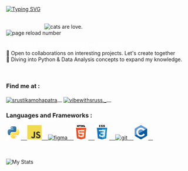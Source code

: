 <!-- [![MasterHead](imgs/weatherwithyouLarge.gif)](#) -->

[![Typing SVG](https://readme-typing-svg.herokuapp.com/?center=true&height=80&width=1000&size=70&font=Raleway&color=74d7ff&vCenter=true&lines=Hello!%F0%9F%91%8B%F0%9F%8F%BB;I%27m+Srustika!%E2%9C%A8)](https://git.io/typing-svg)

<br>
<img align="right" width=400 class="catImg" src="https://media.tenor.com/EL4q2qSRNzoAAAAC/riku-ti.gif" alt="cats are love.">

<!-- <br> -->
<picture>
  <source media="(prefers-color-scheme: dark)" srcset="https://komarev.com/ghpvc/?username=Srustika-18&label=total%20page%20reloads&color=74d7ff&style=flat">
  <source media="(prefers-color-scheme: light)" srcset="https://komarev.com/ghpvc/?username=Srustika-18&label=total%20page%20reloads&color=74d7ff&style=flat">
  <img alt="page reload number" src="https://komarev.com/ghpvc/?username=Srustika-18&label=total%20page%20reloads&color=74d7ff&style=flat">
</picture>
<!-- <p><img src="https://komarev.com/ghpvc/?username=hemlomae&label=total%20page%20reloads&color=5B84B1&style=flat"
		alt="page reload number" /></p> -->

<p align="left" style="margin-right:28rem; ">
<!-- <ul> -->
	<li style="list-style:none;color:white">
		<!-- <b> -->
		📚 Exploring programming, taking my first steps. 
		<!-- </b> -->
	</li>
	<li style="list-style:none;">
		<!-- <b> -->
		🤝 Open to collaborations on interesting projects. Let's create together
		<!-- </b> -->
	</li>
	<li style="list-style:none;">
		<!-- <b> -->
		🧠 Diving into Python & Data Analysis concepts to expand my knowledge. 
		<!-- </b> -->
	</li>
<!-- </ul> -->
</p>

<br>
<h3 align="left"><strong>Find me at :</strong></h3>
<p class="icon-set" align="left">
	<a class="icons" href="https://linkedin.com/in/srustikamohapatra" target="_blank"><img align="center" height=48 width=48
			src="https://raw.githubusercontent.com/maurodesouza/profile-readme-generator/master/src/assets/icons/social/linkedin/default.svg" alt="srustikamohapatra" />ㅤ</a>
	<a class="icons" href="https://instagram.com/vibewithsruss._" target="_blank"><img align="center" height=48 width=48
			src="https://raw.githubusercontent.com/maurodesouza/profile-readme-generator/master/src/assets/icons/social/instagram/default.svg" alt="vibewithsruss._" />ㅤ</a>
</p>
<!-- <br> -->
<h3 align="left"><strong>Languages and Frameworks :</strong></h3>
<p class="icon-set" align="left">
	<a class="icons2" href="https://www.python.org" target="_blank" rel="noreferrer">
		<img src="https://raw.githubusercontent.com/devicons/devicon/master/icons/python/python-original.svg"
			alt="python" width="40" height="40" />ㅤ
	</a>
		<a class="icons2" href="https://developer.mozilla.org/en-US/docs/Web/JavaScript" target="_blank" rel="noreferrer">
		<img src="https://raw.githubusercontent.com/devicons/devicon/master/icons/javascript/javascript-original.svg"
			alt="javascript" width="40" height="40" />ㅤ
	</a>
	<a class="icons2" href="https://www.figma.com/" target="_blank" rel="noreferrer">
		<img src="https://www.vectorlogo.zone/logos/figma/figma-icon.svg" alt="figma" width="40" height="40" />ㅤ
	</a>
	<a class="icons2" href="https://www.w3.org/html/" target="_blank" rel="noreferrer">
		<img src="https://raw.githubusercontent.com/devicons/devicon/master/icons/html5/html5-original-wordmark.svg"
			alt="html5" width="40" height="40" />ㅤ
	</a>
	<a class="icons2" href="https://www.w3schools.com/css/" target="_blank" rel="noreferrer">
		<img src="https://raw.githubusercontent.com/devicons/devicon/master/icons/css3/css3-original-wordmark.svg"
			alt="css3" width="40" height="40" />ㅤ
	</a>
    <a class="icons2" href="https://git-scm.com/" target="_blank" rel="noreferrer">
    	<img src="https://www.vectorlogo.zone/logos/git-scm/git-scm-icon.svg" alt="git" width="40" height="40" />ㅤ
    </a>
    <a class="icons2" href="https://www.cprogramming.com/" target="_blank" rel="noreferrer">
    	<img src="https://raw.githubusercontent.com/devicons/devicon/master/icons/c/c-original.svg" alt="c" width="40"
    		height="40" />ㅤ
    </a>

</p>
<br>
<br>
<picture>
  <source media="(prefers-color-scheme: dark)" srcset="https://github-readme-stats.vercel.app/api?username=Srustika-18&show_icons=true&custom_title=Srustika%27s%20stats%20~&line_height=30&hide_border=true&border_radius=6&bg_color=0d1117&text_color=adbac7&icon_color=74d7ff&title_color=74d7ff">
  <source media="(prefers-color-scheme: light)" srcset="https://github-readme-stats.vercel.app/api?username=Srustika-18&show_icons=true&custom_title=Srustika%27s%20stats%20~&line_height=30&hide_border=true&border_radius=6&bg_color=ffffff&text_color=000000&icon_color=74d7ff&title_color=74d7ff">
  <img alt="My Stats" src="https://github-readme-stats.vercel.app/api?username=Srustika-18&show_icons=true&custom_title=Srustika%27s%20stats%20~&line_height=30&hide_border=true&border_radius=6&bg_color=0d1117&text_color=adbac7&icon_color=74d7ff&title_color=74d7ff">
</picture>
